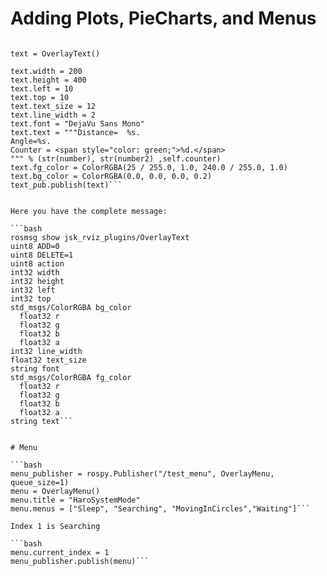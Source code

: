 
# Adding Plots, PieCharts, and Menus

```text_pub = rospy.Publisher("/text_sample", OverlayText, queue_size=1)

text = OverlayText()

text.width = 200
text.height = 400
text.left = 10
text.top = 10
text.text_size = 12
text.line_width = 2
text.font = "DejaVu Sans Mono"
text.text = """Distance=  %s.
Angle=%s.
Counter = <span style="color: green;">%d.</span>
""" % (str(number), str(number2) ,self.counter)
text.fg_color = ColorRGBA(25 / 255.0, 1.0, 240.0 / 255.0, 1.0)
text.bg_color = ColorRGBA(0.0, 0.0, 0.0, 0.2)
text_pub.publish(text)```


Here you have the complete message:

```bash
rosmsg show jsk_rviz_plugins/OverlayText
uint8 ADD=0
uint8 DELETE=1
uint8 action
int32 width
int32 height
int32 left
int32 top
std_msgs/ColorRGBA bg_color
  float32 r
  float32 g
  float32 b
  float32 a
int32 line_width
float32 text_size
string font
std_msgs/ColorRGBA fg_color
  float32 r
  float32 g
  float32 b
  float32 a
string text```


# Menu

```bash
menu_publisher = rospy.Publisher("/test_menu", OverlayMenu, queue_size=1)
menu = OverlayMenu()
menu.title = "HaroSystemMode"
menu.menus = ["Sleep", "Searching", "MovingInCircles","Waiting"]```

Index 1 is Searching

```bash
menu.current_index = 1
menu_publisher.publish(menu)```


